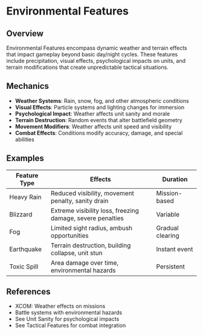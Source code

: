 # Environmental Features

## Overview
Environmental Features encompass dynamic weather and terrain effects that impact gameplay beyond basic day/night cycles. These features include precipitation, visual effects, psychological impacts on units, and terrain modifications that create unpredictable tactical situations.

## Mechanics
- **Weather Systems**: Rain, snow, fog, and other atmospheric conditions
- **Visual Effects**: Particle systems and lighting changes for immersion
- **Psychological Impact**: Weather affects unit sanity and morale
- **Terrain Destruction**: Random events that alter battlefield geometry
- **Movement Modifiers**: Weather affects unit speed and visibility
- **Combat Effects**: Conditions modify accuracy, damage, and special abilities

## Examples
| Feature Type | Effects | Duration |
|--------------|---------|----------|
| Heavy Rain | Reduced visibility, movement penalty, sanity drain | Mission-based |
| Blizzard | Extreme visibility loss, freezing damage, severe penalties | Variable |
| Fog | Limited sight radius, ambush opportunities | Gradual clearing |
| Earthquake | Terrain destruction, building collapse, unit stun | Instant event |
| Toxic Spill | Area damage over time, environmental hazards | Persistent |

## References
- XCOM: Weather effects on missions
- Battle systems with environmental hazards
- See Unit Sanity for psychological impacts
- See Tactical Features for combat integration